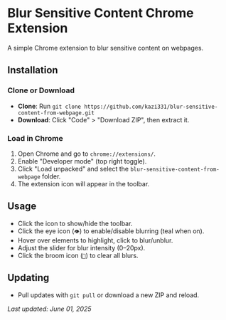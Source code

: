 # Blur Sensitive Content Chrome Extension

A simple Chrome extension to blur sensitive content on webpages.

## Installation

### Clone or Download

- **Clone**: Run `git clone https://github.com/kazi331/blur-sensitive-content-from-webpage.git`
- **Download**: Click "Code" > "Download ZIP", then extract it.

### Load in Chrome

1. Open Chrome and go to `chrome://extensions/`.
2. Enable "Developer mode" (top right toggle).
3. Click "Load unpacked" and select the `blur-sensitive-content-from-webpage` folder.
4. The extension icon will appear in the toolbar.

## Usage

- Click the icon to show/hide the toolbar.
- Click the eye icon (`👁️`) to enable/disable blurring (teal when on).
- Hover over elements to highlight, click to blur/unblur.
- Adjust the slider for blur intensity (0–20px).
- Click the broom icon (`🧹`) to clear all blurs.

## Updating

- Pull updates with `git pull` or download a new ZIP and reload.

_Last updated: June 01, 2025_
